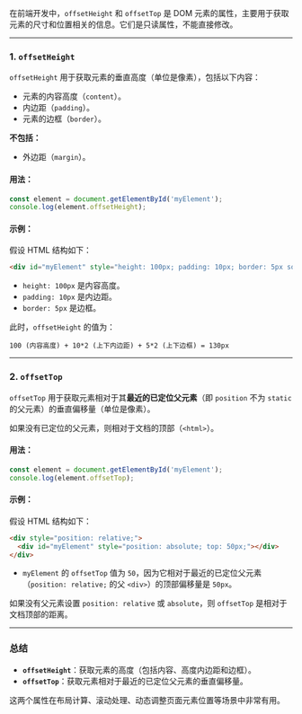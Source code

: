 在前端开发中，`offsetHeight` 和 `offsetTop` 是 DOM 元素的属性，主要用于获取元素的尺寸和位置相关的信息。它们是只读属性，不能直接修改。

---

### 1. **`offsetHeight`**
`offsetHeight` 用于获取元素的垂直高度（单位是像素），包括以下内容：
- 元素的内容高度（`content`）。
- 内边距（`padding`）。
- 元素的边框（`border`）。

**不包括：**
- 外边距（`margin`）。

#### 用法：
```javascript
const element = document.getElementById('myElement');
console.log(element.offsetHeight);
```

#### 示例：
假设 HTML 结构如下：
```html
<div id="myElement" style="height: 100px; padding: 10px; border: 5px solid black;"></div>
```
- `height: 100px` 是内容高度。
- `padding: 10px` 是内边距。
- `border: 5px` 是边框。

此时，`offsetHeight` 的值为：
```
100 (内容高度) + 10*2 (上下内边距) + 5*2 (上下边框) = 130px
```

---

### 2. **`offsetTop`**
`offsetTop` 用于获取元素相对于其**最近的已定位父元素**（即 `position` 不为 `static` 的父元素）的垂直偏移量（单位是像素）。

如果没有已定位的父元素，则相对于文档的顶部（`<html>`）。

#### 用法：
```javascript
const element = document.getElementById('myElement');
console.log(element.offsetTop);
```

#### 示例：
假设 HTML 结构如下：
```html
<div style="position: relative;">
  <div id="myElement" style="position: absolute; top: 50px;"></div>
</div>
```
- `myElement` 的 `offsetTop` 值为 `50`，因为它相对于最近的已定位父元素（`position: relative;` 的父 `<div>`）的顶部偏移量是 `50px`。

如果没有父元素设置 `position: relative` 或 `absolute`，则 `offsetTop` 是相对于文档顶部的距离。

---

### 总结
- **`offsetHeight`**：获取元素的高度（包括内容、高度内边距和边框）。
- **`offsetTop`**：获取元素相对于最近的已定位父元素的垂直偏移量。

这两个属性在布局计算、滚动处理、动态调整页面元素位置等场景中非常有用。

